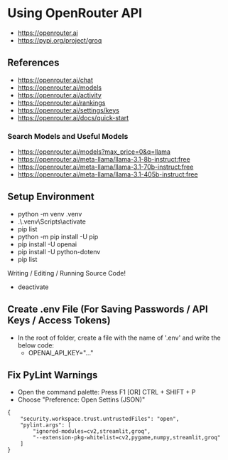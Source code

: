 # Using OpenRouter API

- https://openrouter.ai
- https://pypi.org/project/groq

## References

- https://openrouter.ai/chat
- https://openrouter.ai/models
- https://openrouter.ai/activity
- https://openrouter.ai/rankings
- https://openrouter.ai/settings/keys
- https://openrouter.ai/docs/quick-start

### Search Models and Useful Models

- https://openrouter.ai/models?max_price=0&q=llama
- https://openrouter.ai/meta-llama/llama-3.1-8b-instruct:free
- https://openrouter.ai/meta-llama/llama-3.1-70b-instruct:free
- https://openrouter.ai/meta-llama/llama-3.1-405b-instruct:free

## Setup Environment

- python -m venv .venv
- .\\.venv\Scripts\activate
- pip list
- python -m pip install -U pip
- pip install -U openai
- pip install -U python-dotenv
- pip list

Writing / Editing / Running Source Code!

- deactivate

## Create .env File (For Saving Passwords / API Keys / Access Tokens)

- In the root of folder, create a file with the name of '.env' and write the below code:
    - OPENAI_API_KEY="..."

## Fix PyLint Warnings

- Open the command palette: Press F1 [OR] CTRL + SHIFT + P
- Choose "Preference: Open Settins (JSON)"

```
{
    "security.workspace.trust.untrustedFiles": "open",
    "pylint.args": [
        "ignored-modules=cv2,streamlit,groq",
        "--extension-pkg-whitelist=cv2,pygame,numpy,streamlit,groq"
    ]
}
```
